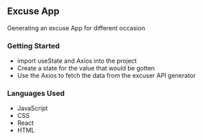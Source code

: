 ## Excuse App
Generating an excuse App for different occasion

### Getting Started
- import useState and Axios into the project
- Create a state for the value that would be gotten
- Use the Axios to fetch the data from the excuser API generator

### Languages Used
- JavaScript
- CSS
- React
- HTML
